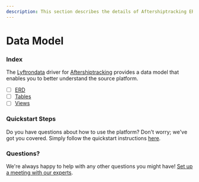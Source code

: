 ```yaml
---
description: This section describes the details of Aftershiptracking ERD, Tables, and Views.
---
```


# Data Model

### Index

The  [Lyftrondata](https://www.lyftrondata.com/) driver for [Aftershiptracking](https://www.lyftrondata.com/integration/sales-analytics/aftership-tracking/) provides a data model that enables you to better understand the source platform.

* [ ] [ERD](erd.md)
* [ ] [Tables](tables.md)
* [ ] [Views](views.md)

### Quickstart Steps

Do you have questions about how to use the platform? Don't worry; we've got you covered. Simply follow the quickstart instructions [here](../README.md).


### Questions? <a href="#questions" id="questions"></a>

We're always happy to help with any other questions you might have! [Set up a meeting with our experts](https://www.lyftrondata.com/book-a-meeting/).

